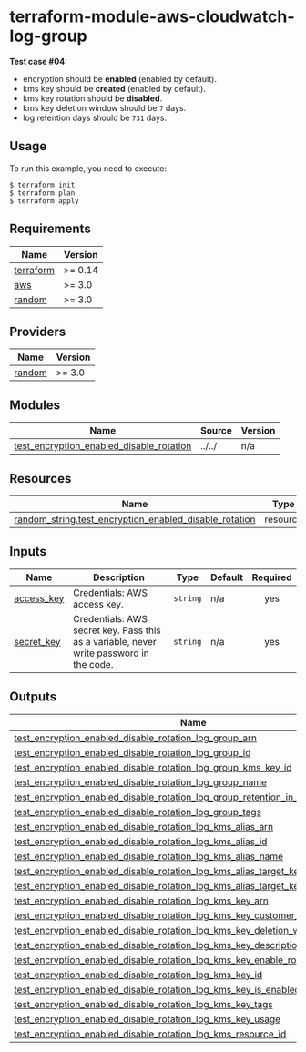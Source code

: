 # terraform-module-aws-cloudwatch-log-group

**Test case #04:**

- encryption should be **enabled** (enabled by default).
- kms key should be **created** (enabled by default).
- kms key rotation should be **disabled**.
- kms key deletion window should be `7` days.
- log retention days should be `731` days.

## Usage

To run this example, you need to execute:

```
$ terraform init
$ terraform plan
$ terraform apply
```

<!-- BEGINNING OF PRE-COMMIT-TERRAFORM DOCS HOOK -->
## Requirements

| Name | Version |
|------|---------|
| <a name="requirement_terraform"></a> [terraform](#requirement\_terraform) | >= 0.14 |
| <a name="requirement_aws"></a> [aws](#requirement\_aws) | >= 3.0 |
| <a name="requirement_random"></a> [random](#requirement\_random) | >= 3.0 |

## Providers

| Name | Version |
|------|---------|
| <a name="provider_random"></a> [random](#provider\_random) | >= 3.0 |

## Modules

| Name | Source | Version |
|------|--------|---------|
| <a name="module_test_encryption_enabled_disable_rotation"></a> [test\_encryption\_enabled\_disable\_rotation](#module\_test\_encryption\_enabled\_disable\_rotation) | ../../ | n/a |

## Resources

| Name | Type |
|------|------|
| [random_string.test_encryption_enabled_disable_rotation](https://registry.terraform.io/providers/hashicorp/random/latest/docs/resources/string) | resource |

## Inputs

| Name | Description | Type | Default | Required |
|------|-------------|------|---------|:--------:|
| <a name="input_access_key"></a> [access\_key](#input\_access\_key) | Credentials: AWS access key. | `string` | n/a | yes |
| <a name="input_secret_key"></a> [secret\_key](#input\_secret\_key) | Credentials: AWS secret key. Pass this as a variable, never write password in the code. | `string` | n/a | yes |

## Outputs

| Name | Description |
|------|-------------|
| <a name="output_test_encryption_enabled_disable_rotation_log_group_arn"></a> [test\_encryption\_enabled\_disable\_rotation\_log\_group\_arn](#output\_test\_encryption\_enabled\_disable\_rotation\_log\_group\_arn) | n/a |
| <a name="output_test_encryption_enabled_disable_rotation_log_group_id"></a> [test\_encryption\_enabled\_disable\_rotation\_log\_group\_id](#output\_test\_encryption\_enabled\_disable\_rotation\_log\_group\_id) | n/a |
| <a name="output_test_encryption_enabled_disable_rotation_log_group_kms_key_id"></a> [test\_encryption\_enabled\_disable\_rotation\_log\_group\_kms\_key\_id](#output\_test\_encryption\_enabled\_disable\_rotation\_log\_group\_kms\_key\_id) | n/a |
| <a name="output_test_encryption_enabled_disable_rotation_log_group_name"></a> [test\_encryption\_enabled\_disable\_rotation\_log\_group\_name](#output\_test\_encryption\_enabled\_disable\_rotation\_log\_group\_name) | n/a |
| <a name="output_test_encryption_enabled_disable_rotation_log_group_retention_in_days"></a> [test\_encryption\_enabled\_disable\_rotation\_log\_group\_retention\_in\_days](#output\_test\_encryption\_enabled\_disable\_rotation\_log\_group\_retention\_in\_days) | n/a |
| <a name="output_test_encryption_enabled_disable_rotation_log_group_tags"></a> [test\_encryption\_enabled\_disable\_rotation\_log\_group\_tags](#output\_test\_encryption\_enabled\_disable\_rotation\_log\_group\_tags) | n/a |
| <a name="output_test_encryption_enabled_disable_rotation_log_kms_alias_arn"></a> [test\_encryption\_enabled\_disable\_rotation\_log\_kms\_alias\_arn](#output\_test\_encryption\_enabled\_disable\_rotation\_log\_kms\_alias\_arn) | n/a |
| <a name="output_test_encryption_enabled_disable_rotation_log_kms_alias_id"></a> [test\_encryption\_enabled\_disable\_rotation\_log\_kms\_alias\_id](#output\_test\_encryption\_enabled\_disable\_rotation\_log\_kms\_alias\_id) | n/a |
| <a name="output_test_encryption_enabled_disable_rotation_log_kms_alias_name"></a> [test\_encryption\_enabled\_disable\_rotation\_log\_kms\_alias\_name](#output\_test\_encryption\_enabled\_disable\_rotation\_log\_kms\_alias\_name) | n/a |
| <a name="output_test_encryption_enabled_disable_rotation_log_kms_alias_target_key_arn"></a> [test\_encryption\_enabled\_disable\_rotation\_log\_kms\_alias\_target\_key\_arn](#output\_test\_encryption\_enabled\_disable\_rotation\_log\_kms\_alias\_target\_key\_arn) | n/a |
| <a name="output_test_encryption_enabled_disable_rotation_log_kms_alias_target_key_id"></a> [test\_encryption\_enabled\_disable\_rotation\_log\_kms\_alias\_target\_key\_id](#output\_test\_encryption\_enabled\_disable\_rotation\_log\_kms\_alias\_target\_key\_id) | n/a |
| <a name="output_test_encryption_enabled_disable_rotation_log_kms_key_arn"></a> [test\_encryption\_enabled\_disable\_rotation\_log\_kms\_key\_arn](#output\_test\_encryption\_enabled\_disable\_rotation\_log\_kms\_key\_arn) | n/a |
| <a name="output_test_encryption_enabled_disable_rotation_log_kms_key_customer_master_key_spec"></a> [test\_encryption\_enabled\_disable\_rotation\_log\_kms\_key\_customer\_master\_key\_spec](#output\_test\_encryption\_enabled\_disable\_rotation\_log\_kms\_key\_customer\_master\_key\_spec) | n/a |
| <a name="output_test_encryption_enabled_disable_rotation_log_kms_key_deletion_window_in_days"></a> [test\_encryption\_enabled\_disable\_rotation\_log\_kms\_key\_deletion\_window\_in\_days](#output\_test\_encryption\_enabled\_disable\_rotation\_log\_kms\_key\_deletion\_window\_in\_days) | n/a |
| <a name="output_test_encryption_enabled_disable_rotation_log_kms_key_description"></a> [test\_encryption\_enabled\_disable\_rotation\_log\_kms\_key\_description](#output\_test\_encryption\_enabled\_disable\_rotation\_log\_kms\_key\_description) | n/a |
| <a name="output_test_encryption_enabled_disable_rotation_log_kms_key_enable_rotation"></a> [test\_encryption\_enabled\_disable\_rotation\_log\_kms\_key\_enable\_rotation](#output\_test\_encryption\_enabled\_disable\_rotation\_log\_kms\_key\_enable\_rotation) | n/a |
| <a name="output_test_encryption_enabled_disable_rotation_log_kms_key_id"></a> [test\_encryption\_enabled\_disable\_rotation\_log\_kms\_key\_id](#output\_test\_encryption\_enabled\_disable\_rotation\_log\_kms\_key\_id) | n/a |
| <a name="output_test_encryption_enabled_disable_rotation_log_kms_key_is_enabled"></a> [test\_encryption\_enabled\_disable\_rotation\_log\_kms\_key\_is\_enabled](#output\_test\_encryption\_enabled\_disable\_rotation\_log\_kms\_key\_is\_enabled) | n/a |
| <a name="output_test_encryption_enabled_disable_rotation_log_kms_key_tags"></a> [test\_encryption\_enabled\_disable\_rotation\_log\_kms\_key\_tags](#output\_test\_encryption\_enabled\_disable\_rotation\_log\_kms\_key\_tags) | n/a |
| <a name="output_test_encryption_enabled_disable_rotation_log_kms_key_usage"></a> [test\_encryption\_enabled\_disable\_rotation\_log\_kms\_key\_usage](#output\_test\_encryption\_enabled\_disable\_rotation\_log\_kms\_key\_usage) | n/a |
| <a name="output_test_encryption_enabled_disable_rotation_log_kms_resource_id"></a> [test\_encryption\_enabled\_disable\_rotation\_log\_kms\_resource\_id](#output\_test\_encryption\_enabled\_disable\_rotation\_log\_kms\_resource\_id) | n/a |
<!-- END OF PRE-COMMIT-TERRAFORM DOCS HOOK -->
